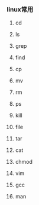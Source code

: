  ### linux常用
 
 
1. cd
2. ls
3. grep
4. find
5. cp
6. mv
7. rm 
8. ps     
9. kill

11. file
12. tar
13. cat


16. chmod
17. vim
18. gcc

20. man

